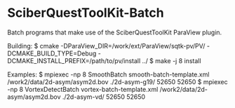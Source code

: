SciberQuestToolKit-Batch
========================

Batch programs that make use of the SciberQuestToolKit ParaView plugin.

Building:
$ cmake -DParaView_DIR=/work/ext/ParaView/sqtk-pv/PV/ -DCMAKE_BUILD_TYPE=Debug -DCMAKE_INSTALL_PREFIX=/path/to/pv/install ../
$ make -j 8 install

Examples:
$ mpiexec -np 8 SmoothBatch smooth-batch-template.xml /work2/data/2d-asym/asym2d.bov ./2d-asym-g19/ 52650 52650
$ mpiexec -np 8 VortexDetectBatch vortex-batch-template.xml /work2/data/2d-asym/asym2d.bov ./2d-asym-vd/ 52650 52650
